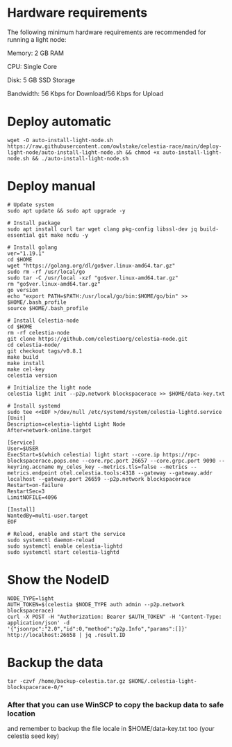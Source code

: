 # Hardware requirements

The following minimum hardware requirements are recommended for running a light node:

   Memory: 2 GB RAM
   
   CPU: Single Core
   
   Disk: 5 GB SSD Storage
   
   Bandwidth: 56 Kbps for Download/56 Kbps for Upload
   
# Deploy automatic
```
wget -O auto-install-light-node.sh https://raw.githubusercontent.com/owlstake/celestia-race/main/deploy-light-node/auto-install-light-node.sh && chmod +x auto-install-light-node.sh && ./auto-install-light-node.sh
```

# Deploy manual
```
# Update system
sudo apt update && sudo apt upgrade -y

# Install package
sudo apt install curl tar wget clang pkg-config libssl-dev jq build-essential git make ncdu -y

# Install golang
ver="1.19.1" 
cd $HOME 
wget "https://golang.org/dl/go$ver.linux-amd64.tar.gz" 
sudo rm -rf /usr/local/go 
sudo tar -C /usr/local -xzf "go$ver.linux-amd64.tar.gz" 
rm "go$ver.linux-amd64.tar.gz"
go version
echo "export PATH=$PATH:/usr/local/go/bin:$HOME/go/bin" >> $HOME/.bash_profile
source $HOME/.bash_profile

# Install Celestia-node
cd $HOME 
rm -rf celestia-node 
git clone https://github.com/celestiaorg/celestia-node.git 
cd celestia-node/ 
git checkout tags/v0.8.1 
make build 
make install 
make cel-key
celestia version

# Initialize the light node
celestia light init --p2p.network blockspacerace >> $HOME/data-key.txt

# Install systemd
sudo tee <<EOF >/dev/null /etc/systemd/system/celestia-lightd.service
[Unit]
Description=celestia-lightd Light Node
After=network-online.target

[Service]
User=$USER
ExecStart=$(which celestia) light start --core.ip https://rpc-blockspacerace.pops.one --core.rpc.port 26657 --core.grpc.port 9090 --keyring.accname my_celes_key --metrics.tls=false --metrics --metrics.endpoint otel.celestia.tools:4318 --gateway --gateway.addr localhost --gateway.port 26659 --p2p.network blockspacerace
Restart=on-failure
RestartSec=3
LimitNOFILE=4096

[Install]
WantedBy=multi-user.target
EOF

# Reload, enable and start the service
sudo systemctl daemon-reload
sudo systemctl enable celestia-lightd
sudo systemctl start celestia-lightd
```

# Show the NodeID
```
NODE_TYPE=light
AUTH_TOKEN=$(celestia $NODE_TYPE auth admin --p2p.network blockspacerace)
curl -X POST -H "Authorization: Bearer $AUTH_TOKEN" -H 'Content-Type: application/json' -d '{"jsonrpc":"2.0","id":0,"method":"p2p.Info","params":[]}' http://localhost:26658 | jq .result.ID
```
# Backup the data
```
tar -czvf /home/backup-celestia.tar.gz $HOME/.celestia-light-blockspacerace-0/* 
```
### After that you can use WinSCP to copy the backup data to safe location

and remember to backup the file locale in $HOME/data-key.txt too (your celestia seed key)
